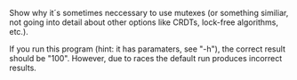 Show why it´s sometimes neccessary to use mutexes (or something similiar, not going into detail about other options like CRDTs, lock-free algorithms, etc.).

If you run this program (hint: it has paramaters, see "-h"), the correct result should be "100". However, due to races the default run produces incorrect results.
